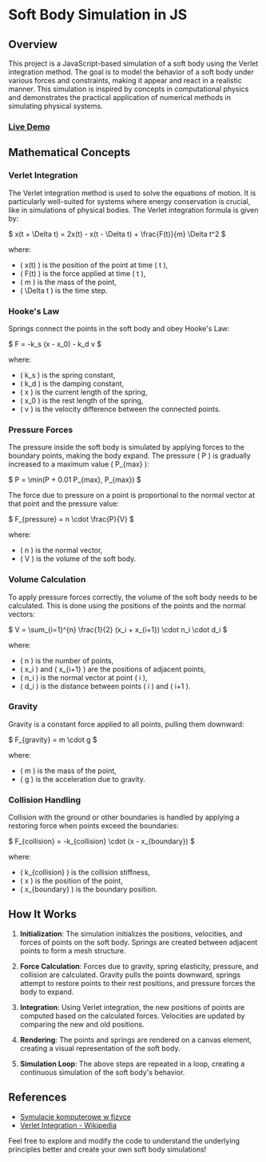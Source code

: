 # Soft Body Simulation in JS
## Overview

This project is a JavaScript-based simulation of a soft body using the Verlet integration method. The goal is to model the behavior of a soft body under various forces and constraints, making it appear and react in a realistic manner. This simulation is inspired by concepts in computational physics and demonstrates the practical application of numerical methods in simulating physical systems.

### [Live Demo](https://majster247.github.io/SoftSimulate/)

## Mathematical Concepts

### Verlet Integration

The Verlet integration method is used to solve the equations of motion. It is particularly well-suited for systems where energy conservation is crucial, like in simulations of physical bodies. The Verlet integration formula is given by:

$ x(t + \Delta t) = 2x(t) - x(t - \Delta t) + \frac{F(t)}{m} \Delta t^2 $

where:
- \( x(t) \) is the position of the point at time \( t \),
- \( F(t) \) is the force applied at time \( t \),
- \( m \) is the mass of the point,
- \( \Delta t \) is the time step.

### Hooke's Law

Springs connect the points in the soft body and obey Hooke's Law:

$ F = -k_s (x - x_0) - k_d v $

where:
- \( k_s \) is the spring constant,
- \( k_d \) is the damping constant,
- \( x \) is the current length of the spring,
- \( x_0 \) is the rest length of the spring,
- \( v \) is the velocity difference between the connected points.

### Pressure Forces

The pressure inside the soft body is simulated by applying forces to the boundary points, making the body expand. The pressure \( P \) is gradually increased to a maximum value \( P_{max} \):

$ P = \min(P + 0.01 P_{max}, P_{max}) $

The force due to pressure on a point is proportional to the normal vector at that point and the pressure value:

$ F_{pressure} = n \cdot \frac{P}{V} $

where:
- \( n \) is the normal vector,
- \( V \) is the volume of the soft body.

### Volume Calculation

To apply pressure forces correctly, the volume of the soft body needs to be calculated. This is done using the positions of the points and the normal vectors:

$ V = \sum_{i=1}^{n} \frac{1}{2} (x_i + x_{i+1}) \cdot n_i \cdot d_i $

where:
- \( n \) is the number of points,
- \( x_i \) and \( x_{i+1} \) are the positions of adjacent points,
- \( n_i \) is the normal vector at point \( i \),
- \( d_i \) is the distance between points \( i \) and \( i+1 \).

### Gravity

Gravity is a constant force applied to all points, pulling them downward:

$ F_{gravity} = m \cdot g $

where:
- \( m \) is the mass of the point,
- \( g \) is the acceleration due to gravity.

### Collision Handling

Collision with the ground or other boundaries is handled by applying a restoring force when points exceed the boundaries:

$ F_{collision} = -k_{collision} \cdot (x - x_{boundary}) $

where:
- \( k_{collision} \) is the collision stiffness,
- \( x \) is the position of the point,
- \( x_{boundary} \) is the boundary position.

## How It Works

1. **Initialization**: The simulation initializes the positions, velocities, and forces of points on the soft body. Springs are created between adjacent points to form a mesh structure.

2. **Force Calculation**: Forces due to gravity, spring elasticity, pressure, and collision are calculated. Gravity pulls the points downward, springs attempt to restore points to their rest positions, and pressure forces the body to expand.

3. **Integration**: Using Verlet integration, the new positions of points are computed based on the calculated forces. Velocities are updated by comparing the new and old positions.

4. **Rendering**: The points and springs are rendered on a canvas element, creating a visual representation of the soft body.

5. **Simulation Loop**: The above steps are repeated in a loop, creating a continuous simulation of the soft body's behavior.

## References

- [Symulacje komputerowe w fizyce](https://g.co/kgs/hFc17Nu)
- [Verlet Integration - Wikipedia](https://en.wikipedia.org/wiki/Verlet_integration)

Feel free to explore and modify the code to understand the underlying principles better and create your own soft body simulations!
